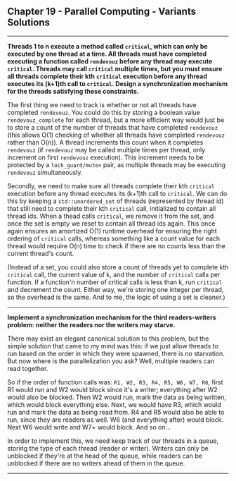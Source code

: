 ## Chapter 19 - Parallel Computing - Variants Solutions

---

**Threads 1 to n execute a method called `critical`, which can only be executed by one thread at a time.  All threads must have completed executing a function called `rendevouz` before any thread may execute `critical`.  Threads may call `critical` multiple times, but you must ensure all threads complete their kth `critical` execution before any thread executes its (k+1)th call to `critical`.  Design a synchronization mechanism for the threads satisfying these constraints.**

The first thing we need to track is whether or not all threads have completed `rendevouz`.  You could do this by storing a boolean value `rendevouz_complete` for each thread, but a more efficient way would just be to store a count of the number of threads that have completed `rendevouz` (this allows O(1) checking of whether all threads have completed `rendevouz` rather than O(n)).  A thread increments this count when it completes `rendevouz` (if `rendevouz` may be called multiple times per thread, only increment on first `rendevouz` execution).  This increment needs to be protected by a `lock_guard/mutex` pair, as multiple threads may be executing `rendevouz` simultaneously.

Secondly, we need to make sure all threads complete their kth `critical` execution before any thread executes its (k+1)th call to `critical`.  We can do this by keeping a `std::unordered_set` of threads (represented by thread id) that still need to complete their kth `critical` call, initialized to contain all thread ids.  When a thead calls `critical`, we remove it from the set, and once the set is empty we reset to contain all thread ids again.  This once again ensures an amortized O(1) runtime overhead for ensuring the right ordering of `critical` calls, whereas something like a count value for each thread would require O(n) time to check if there are no counts less than the current thread's count.

(Instead of a set, you could also store a count of threads yet to complete kth `critical` call, the current value of k, and the number of `critical` calls per function.  If a function'n number of critical calls is less than k, run `critical` and decrement the count.  Either way, we're storing one integer per thread, so the overhead is the same.  And to me, the logic of using a set is cleaner.)

---

**Implement a synchronization mechanism for the third readers-writers problem: neither the readers nor the writers may starve.**

There may exist an elegant canonical solution to this problem, but the simple solution that came to my mind was this: if we just allow threads to run based on the order in which they were spawned, there is no starvation.  But now where is the parallelization you ask? Well, multiple readers can read together.

So if the order of function calls was: `R1, W2, R3, R4, R5, W6, W7, R8`, first R1 would run and W2 would block since it's a writer; everything after W2 would also be blocked.  Then W2 would run, mark the data as being written, which would block everything else.  Next, we would have R3, which would run and mark the data as being read from.  R4 and R5 would also be able to run, since they are readers as well. W6 (and everything after) would block.  Next W6 would write and W7+ would block.  And so on...

In order to implement this, we need keep track of our threads in a queue, storing the type of each thread (reader or writer).  Writers can only be unblocked if they're at the head of the queue, while readers can be unblocked if there are no writers ahead of them in the queue.

---
